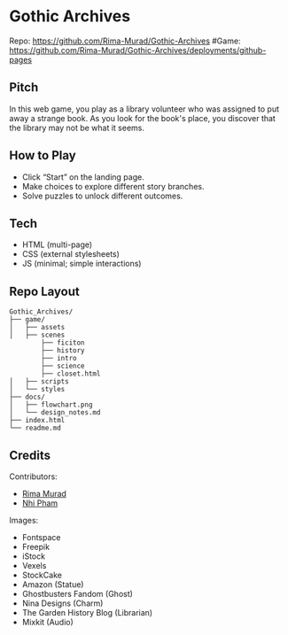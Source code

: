 # Gothic Archives

Repo: https://github.com/Rima-Murad/Gothic-Archives
#Game: https://github.com/Rima-Murad/Gothic-Archives/deployments/github-pages

## Pitch
In this web game, you play as a library volunteer who was assigned to put away a strange book. As you look for the book's place, you discover that the library may not be what it seems.

## How to Play
- Click “Start” on the landing page.
- Make choices to explore different story branches.
- Solve puzzles to unlock different outcomes.

## Tech
- HTML (multi-page)
- CSS (external stylesheets)
- JS (minimal; simple interactions)

## Repo Layout
```
Gothic_Archives/
├── game/
│   ├── assets
│   ├── scenes
		├── ficiton
		├── history
		├── intro
		├── science
		├── closet.html
│   ├── scripts
│   └── styles
├── docs/
│   ├── flowchart.png
│   └── design_notes.md
├── index.html
└── readme.md
```

## Credits
Contributors:
- [Rima Murad](https://github.com/Rima-Murad)
- [Nhi Pham](https://github.com/bunnhimaybe)

Images: 
- Fontspace
- Freepik
- iStock
- Vexels
- StockCake
- Amazon (Statue)
- Ghostbusters Fandom (Ghost)
- Nina Designs (Charm) 
- The Garden History Blog (Librarian)
- Mixkit (Audio)

